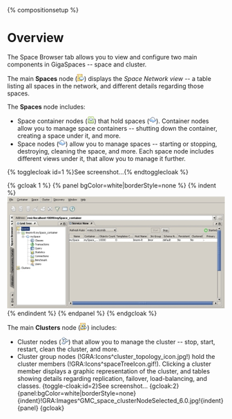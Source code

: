 {% compositionsetup %}

# Overview

The Space Browser tab allows you to view and configure two main components in GigaSpaces -- space and cluster. 

The main **Spaces** node (![space_network_view_icon.gif](/attachment_files/space_network_view_icon.gif)) displays the _Space Network view_ -- a table listing all spaces in the network, and different details regarding those spaces. 

The **Spaces** node includes:
- Space container nodes (![container.gif](/attachment_files/container.gif)) that hold spaces (![spaceTreeIcon.gif](/attachment_files/spaceTreeIcon.gif)). Container nodes allow you to manage space containers -- shutting down the container, creating a space under it, and more.
- Space nodes (![spaceTreeIcon.gif](/attachment_files/spaceTreeIcon.gif)) allow you to manage spaces -- starting or stopping, destroying, cleaning the space, and more. Each space node includes different views under it, that allow you to manage it further.

{% togglecloak id=1 %}See screenshot...{% endtogglecloak %} 

{% gcloak 1 %}
{% panel bgColor=white|borderStyle=none %}
{% indent %}![GMC_space_6.0.jpg](/attachment_files/GMC_space_6.0.jpg){% endindent %} 
{% endpanel %}
{% endgcloak %}

The main **Clusters** node (![cluster_node.gif](/attachment_files/cluster_node.gif)) includes: 
- Cluster nodes (![specific_cluster_icon.jpg](/attachment_files/specific_cluster_icon.jpg)) that allow you to manage the cluster -- stop, start, restart, clean the cluster, and more. 
- Cluster group nodes (!GRA:Icons^cluster_topology_icon.jpg!) hold the cluster members (!GRA:Icons^spaceTreeIcon.gif!). Clicking a cluster member displays a graphic representation of the cluster, and tables showing details regarding replication, failover, load-balancing, and classes.
{toggle-cloak:id=2}See screenshot... {gcloak:2}
{panel:bgColor=white|borderStyle=none}
{indent}!GRA:Images^GMC_space_clusterNodeSelected_6.0.jpg!{indent}  
{panel}
{gcloak}

